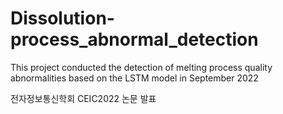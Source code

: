 # Dissolution-process_abnormal_detection
This project conducted the detection of melting process quality abnormalities based on the LSTM model in September 2022

전자정보통신학회 CEIC2022 논문 발표
